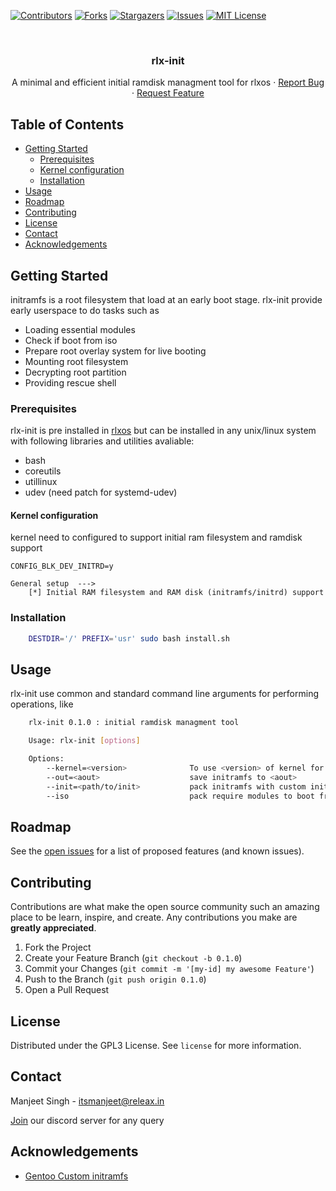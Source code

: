 <!--
*** Thanks for checking out this README Template. If you have a suggestion that would
*** make this better, please fork the repo and create a pull request or simply open
*** an issue with the tag "enhancement".
*** Thanks again! Now go create something AMAZING! :D
-->





<!-- PROJECT SHIELDS -->
<!--
*** I'm using markdown "reference style" links for readability.
*** Reference links are enclosed in brackets [ ] instead of parentheses ( ).
*** See the bottom of this document for the declaration of the reference variables
*** for contributors-url, forks-url, etc. This is an optional, concise syntax you may use.
*** https://www.markdownguide.org/basic-syntax/#reference-style-links
-->
[![Contributors][contributors-shield]][contributors-url]
[![Forks][forks-shield]][forks-url]
[![Stargazers][stars-shield]][stars-url]
[![Issues][issues-shield]][issues-url]
[![MIT License][license-shield]][license-url]



<!-- PROJECT LOGO -->
<br />
<p align="center">
  <!--a href="https://github.com/rlxos/rlx-init.git">
    <img src="images/logo.png" alt="Logo" width="80" height="80">
  </a-->

  <h3 align="center">rlx-init</h3>

  <p align="center">
    A minimal and efficient initial ramdisk managment tool for rlxos
    <!-- <br />
    <a href="https://github.com/rlxos/rlx-init"><strong>Explore the docs »</strong></a>
    <br /> -->
    <!-- <br />
    <a href="https://github.com/rlxos/rlx-init">View Demo</a> -->
    ·
    <a href="https://github.com/rlxos/rlx-init/issues">Report Bug</a>
    ·
    <a href="https://github.com/rlxos/rlx-init/issues">Request Feature</a>
  </p>
</p>



<!-- TABLE OF CONTENTS -->
## Table of Contents

* [Getting Started](#getting-started)
  * [Prerequisites](#prerequisites)
  * [Kernel configuration](#kernel-configuration)
  * [Installation](#installation)
* [Usage](#usage)
* [Roadmap](#roadmap)
* [Contributing](#contributing)
* [License](#license)
* [Contact](#contact)
* [Acknowledgements](#acknowledgements)



<!-- GETTING STARTED -->
## Getting Started
initramfs is a root filesystem that load at an early boot stage. rlx-init provide early userspace to do tasks such as 
* Loading essential modules
* Check if boot from iso
* Prepare root overlay system for live booting
* Mounting root filesystem
* Decrypting root partition
* Providing rescue shell

### Prerequisites

rlx-init is pre installed in [rlxos](https://releax.in/) but can be installed in any unix/linux system with following libraries and utilities avaliable:
* bash
* coreutils
* utillinux
* udev (need patch for systemd-udev)


#### Kernel configuration
kernel need to configured to support initial ram filesystem and ramdisk support

```
CONFIG_BLK_DEV_INITRD=y
```

```
General setup  --->
    [*] Initial RAM filesystem and RAM disk (initramfs/initrd) support
```

### Installation
``` bash
    DESTDIR='/' PREFIX='usr' sudo bash install.sh
```

<!-- USAGE EXAMPLES -->
## Usage
rlx-init use common and standard command line arguments for performing operations, like

```bash
    rlx-init 0.1.0 : initial ramdisk managment tool

    Usage: rlx-init [options]

    Options:
        --kernel=<version>              To use <version> of kernel for modules
        --out=<aout>                    save initramfs to <aout>
        --init=<path/to/init>           pack initramfs with custom init
        --iso                           pack require modules to boot from iso
```

<!-- _For more examples, please refer to the [Documentation](https://github.com/rlxos/rlx-init/docs/rlx-init.html)_ -->



<!-- ROADMAP -->
## Roadmap

See the [open issues](https://github.com/rlxos/rlx-init/issues) for a list of proposed features (and known issues).



<!-- CONTRIBUTING -->
## Contributing

Contributions are what make the open source community such an amazing place to be learn, inspire, and create. Any contributions you make are **greatly appreciated**.

1. Fork the Project
2. Create your Feature Branch (`git checkout -b 0.1.0`)
3. Commit your Changes (`git commit -m '[my-id] my awesome Feature'`)
4. Push to the Branch (`git push origin 0.1.0`)
5. Open a Pull Request



<!-- LICENSE -->
## License

Distributed under the GPL3 License. See `license` for more information.



<!-- CONTACT -->
## Contact
Manjeet Singh - itsmanjeet@releax.in

[Join](https://discord.gg/TXTxDTYcdg) our discord server for any query


<!-- ACKNOWLEDGEMENTS -->
## Acknowledgements
* [Gentoo Custom initramfs](https://wiki.gentoo.org/wiki/Custom_Initramfs)





<!-- MARKDOWN LINKS & IMAGES -->
<!-- https://www.markdownguide.org/basic-syntax/#reference-style-links -->
[contributors-shield]: https://img.shields.io/github/contributors/rlxos/rlx-init.svg?style=flat-square
[contributors-url]: https://github.com/rlxos/rlx-init/graphs/contributors
[forks-shield]: https://img.shields.io/github/forks/rlxos/rlx-init.svg?style=flat-square
[forks-url]: https://github.com/rlxos/rlx-init/network/members
[stars-shield]: https://img.shields.io/github/stars/rlxos/rlx-init.svg?style=flat-square
[stars-url]: https://github.com/rlxos/rlx-init/stargazers
[issues-shield]: https://img.shields.io/github/issues/rlxos/rlx-init.svg?style=flat-square
[issues-url]: https://github.com/rlxos/rlx-init/issues
[license-shield]: https://img.shields.io/github/license/rlxos/rlx-init.svg?style=flat-square
[license-url]: https://github.com/rlxos/rlx-init/blob/master/license
[linkedin-shield]: https://img.shields.io/badge/-LinkedIn-black.svg?style=flat-square&logo=linkedin&colorB=555
[linkedin-url]: https://linkedin.com/in/releax